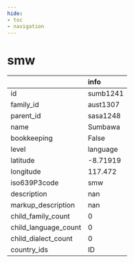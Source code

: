 ```yaml
---
hide:
- toc
- navigation
---
```

# smw
|                      | info     |
|:---------------------|:---------|
| id                   | sumb1241 |
| family_id            | aust1307 |
| parent_id            | sasa1248 |
| name                 | Sumbawa  |
| bookkeeping          | False    |
| level                | language |
| latitude             | -8.71919 |
| longitude            | 117.472  |
| iso639P3code         | smw      |
| description          | nan      |
| markup_description   | nan      |
| child_family_count   | 0        |
| child_language_count | 0        |
| child_dialect_count  | 0        |
| country_ids          | ID       |